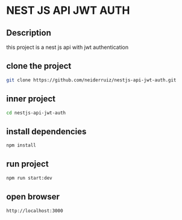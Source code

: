 # NEST JS API JWT AUTH

## Description

this project is a nest js api with jwt authentication


## clone the project

```bash
git clone https://github.com/neiderruiz/nestjs-api-jwt-auth.git
```

## inner project

```bash
cd nestjs-api-jwt-auth
```

## install dependencies

```bash
npm install
```

## run project

```bash
npm run start:dev
```

## open browser

```bash
http://localhost:3000
```